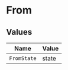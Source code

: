 # From


## Values

| Name        | Value       |
| ----------- | ----------- |
| `FromState` | state       |